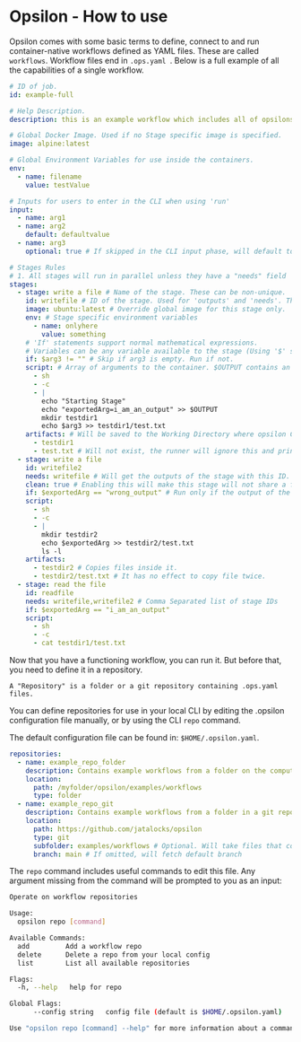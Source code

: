 # Opsilon - How to use

Opsilon comes with some basic terms to define, connect to and run container-native workflows defined as YAML files. These are called `workflows`. Workflow files end in `.ops.yaml `. Below is a full example of all the capabilities of a single workflow.

```yaml
# ID of job.
id: example-full

# Help Description.
description: this is an example workflow which includes all of opsilons capabilities

# Global Docker Image. Used if no Stage specific image is specified.
image: alpine:latest

# Global Environment Variables for use inside the containers.
env:
  - name: filename
    value: testValue

# Inputs for users to enter in the CLI when using 'run'
input:
  - name: arg1
  - name: arg2
    default: defaultvalue
  - name: arg3
    optional: true # If skipped in the CLI input phase, will default to an empty string [($arg3 == "") == true]

# Stages Rules
# 1. All stages will run in parallel unless they have a "needs" field
stages:
  - stage: write a file # Name of the stage. These can be non-unique.
    id: writefile # ID of the stage. Used for 'outputs' and 'needs'. These need to be unique.
    image: ubuntu:latest # Override global image for this stage only.
    env: # Stage specific environment variables
      - name: onlyhere
        value: something
    # 'If' statements support normal mathematical expressions. 
    # Variables can be any variable available to the stage (Using '$' sign).
    if: $arg3 != "" # Skip if arg3 is empty. Run if not. 
    script: # Array of arguments to the container. $OUTPUT contains an output file. every key=value here will be available for export.
      - sh
      - -c
      - |
        echo "Starting Stage"
        echo "exportedArg=i_am_an_output" >> $OUTPUT
        mkdir testdir1
        echo $arg3 >> testdir1/test.txt
    artifacts: # Will be saved to the Working Directory where opsilon CLI was run from.
      - testdir1
      - test.txt # Will not exist, the runner will ignore this and print a warning.
  - stage: write a file
    id: writefile2
    needs: writefile # Will get the outputs of the stage with this ID. Comma Separated list of stage IDs
    clean: true # Enabling this will make this stage will not share a filesystem with the other stages. It will start with a clean /app as working directory.
    if: $exportedArg == "wrong_output" # Run only if the output of the step it needs is equal this string.
    script:
      - sh
      - -c
      - |
        mkdir testdir2
        echo $exportedArg >> testdir2/test.txt
        ls -l
    artifacts:
      - testdir2 # Copies files inside it.
      - testdir2/test.txt # It has no effect to copy file twice.
  - stage: read the file
    id: readfile
    needs: writefile,writefile2 # Comma Separated list of stage IDs
    if: $exportedArg == "i_am_an_output"
    script:
      - sh
      - -c
      - cat testdir1/test.txt
```

Now that you have a functioning workflow, you can run it. But before that, you need to define it in a repository.

```
A "Repository" is a folder or a git repository containing .ops.yaml files.
```
You can define repositories for use in your local CLI by editing the .opsilon configuration file manually, or by using the CLI `repo` command.

The default configuration file can be found in: `$HOME/.opsilon.yaml`.
```yaml
repositories:
  - name: example_repo_folder
    description: Contains example workflows from a folder on the computer
    location:
      path: /myfolder/opsilon/examples/workflows
      type: folder
  - name: example_repo_git
    description: Contains example workflows from a folder in a git repository
    location:
      path: https://github.com/jatalocks/opsilon
      type: git
      subfolder: examples/workflows # Optional. Will take files that contain this in their Path. 
      branch: main # If omitted, will fetch default branch 
```

The `repo` command includes useful commands to edit this file. Any argument missing from the command will be prompted to you as an input:

```sh
Operate on workflow repositories

Usage:
  opsilon repo [command]

Available Commands:
  add         Add a workflow repo
  delete      Delete a repo from your local config
  list        List all available repositories

Flags:
  -h, --help   help for repo

Global Flags:
      --config string   config file (default is $HOME/.opsilon.yaml)

Use "opsilon repo [command] --help" for more information about a command.
```